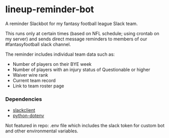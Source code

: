 # lineup-reminder-bot
A reminder Slackbot for my fantasy football league Slack team.

This runs only at certain times (based on NFL schedule; using crontab on my server) and sends direct message reminders to members of our #fantasyfootball slack channel. 

The reminder includes individual team data such as:
* Number of players on their BYE week
* Number of players with an injury status of Questionable or higher
* Waiver wire rank
* Current team record
* Link to team roster page

### Dependencies
* [slackclient](https://github.com/slackapi/python-slackclient)
* [python-dotenv](https://github.com/theskumar/python-dotenv)

Not featured in repo: .env file which includes the slack token for custom bot and other environmental variables.


